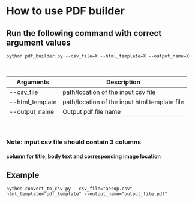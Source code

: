 # How to use PDF builder

## Run the following command with correct argument values

```
python pdf_builder.py --csv_file=X --html_template=X --output_name=X
```
</br>

Arguments | Description
----------|------------
--csv_file | path/location of the input csv file</br>
--html_template | path/location of the input html template file</br>
--output_name | Output pdf file name</br>
</br>

### Note: input csv file should contain 3 columns
#### column for title, body text and corresponding image location


## Example


```
python convert_to_csv.py --csv_file="aesop.csv" --html_template="pdf_template" --output_name="output_file.pdf"
```
